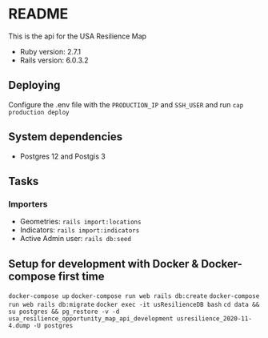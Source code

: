 # README

This is the api for the USA Resilience Map

* Ruby version: 2.7.1
* Rails version: 6.0.3.2

## Deploying

Configure the .env file with the `PRODUCTION_IP` and `SSH_USER` and run `cap production deploy`

## System dependencies

* Postgres 12 and Postgis 3

## Tasks
### Importers

- Geometries: `rails import:locations`
- Indicators: `rails import:indicators`
- Active Admin user: `rails db:seed`

## Setup for development with Docker & Docker-compose first time

`docker-compose up`
`docker-compose run web rails db:create`
`docker-compose run web rails db:migrate`
`docker exec -it usResilienceDB bash`
`cd data && su postgres && pg_restore -v -d  usa_resilience_opportunity_map_api_development usresilience_2020-11-4.dump -U postgres`

